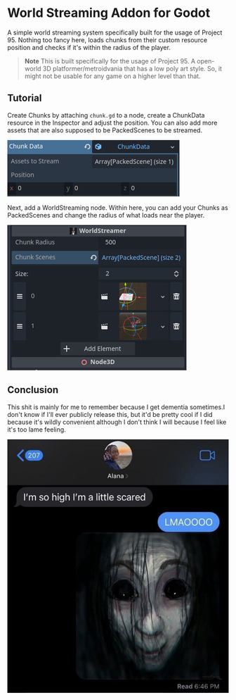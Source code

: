 # World Streaming Addon for Godot

A simple world streaming system specifically built for the usage of Project 95. Nothing too fancy here, loads chunks from their custom resource position and checks if it's within the radius of the player.


> **Note**
> This is built specifically for the usage of Project 95. A open-world 3D platformer/metroidvania that has a low poly art style. So, it might not be usable for any game on a higher level than that.

## Tutorial

Create Chunks by attaching `chunk.gd` to a node, create a ChunkData resource in the Inspector and adjust the position. You can also add more assets that are also supposed to be PackedScenes to be streamed.

![Editor Inspector of Chunk.gd](tutorial_images/image1.png)

Next, add a WorldStreaming node. Within here, you can add your Chunks as PackedScenes and change the radius of what loads near the player.

![Editor Inspector of WorldStreaming node](tutorial_images/image.png)

## Conclusion

This shit is mainly for me to remember because I get dementia sometimes.I don't know if I'll ever publicly release this, but it'd be pretty cool if I did because it's wildly convenient although I don't think I will because I feel like it's too lame feeling.

![i'm scared.](<tutorial_images/i'm scared.jpg>)